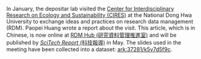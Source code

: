 In January, the depositar lab visited the [Center for Interdisciplinary Research on Ecology and Sustainability (CIRES)](https://www.cires-taiwan.org/) at the National Dong Hwa University to exchange ideas and practices on research data management (RDM). Paopei Huang wrote a report about the visit. This article, which is in Chinese, is now online at [RDM Hub (研究資料管理推進室)](https://rdm.depositar.io/showcases/20230427-CIRES-depositar-communication) and will be published by [_SciTech Report_ (科技報導)](https://www.scimonth.com.tw/archives/6388) in May. The slides used in the meeting have been collected into a dataset: [ark:37281/k5v7d5f9c](https://pid.depositar.io/ark:37281/k5v7d5f9c).
